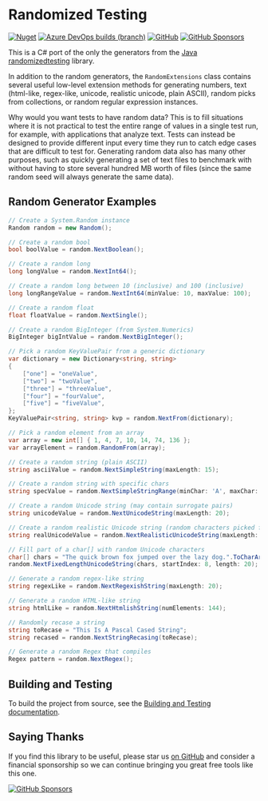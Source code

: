 Randomized Testing
=========

[![Nuget](https://img.shields.io/nuget/dt/RandomizedTesting.Generators)](https://www.nuget.org/packages/RandomizedTesting.Generators)
[![Azure DevOps builds (branch)](https://img.shields.io/azure-devops/build/NightOwl888/RandomizedTesting/3/release/v2.7.8)](https://dev.azure.com/NightOwl888/RandomizedTesting/_build?definitionId=3)
[![GitHub](https://img.shields.io/github/license/NightOwl888/RandomizedTesting)](https://github.com/NightOwl888/RandomizedTesting/blob/master/LICENSE.txt)
[![GitHub Sponsors](https://img.shields.io/badge/-Sponsor-fafbfc?logo=GitHub%20Sponsors)](https://github.com/sponsors/NightOwl888)

This is a C# port of the only the generators from the [Java randomizedtesting](https://github.com/randomizedtesting/randomizedtesting) library.

In addition to the random generators, the `RandomExtensions` class contains several useful low-level extension methods for generating numbers, text (html-like, regex-like, unicode, realistic unicode, plain ASCII), random picks from collections, or random regular expression instances.

Why would you want tests to have random data? This is to fill situations where it is not practical to test the entire range of values in a single test run, for example, with applications that analyze text. Tests can instead be designed to provide different input every time they run to catch edge cases that are difficult to test for. Generating random data also has many other purposes, such as quickly generating a set of text files to benchmark with without having to store several hundred MB worth of files (since the same random seed will always generate the same data).

## Random Generator Examples

```c#
// Create a System.Random instance
Random random = new Random();

// Create a random bool
bool boolValue = random.NextBoolean();

// Create a random long
long longValue = random.NextInt64();

// Create a random long between 10 (inclusive) and 100 (inclusive)
long longRangeValue = random.NextInt64(minValue: 10, maxValue: 100);

// Create a random float
float floatValue = random.NextSingle();

// Create a random BigInteger (from System.Numerics)
BigInteger bigIntValue = random.NextBigInteger();

// Pick a random KeyValuePair from a generic dictionary
var dictionary = new Dictionary<string, string>
{
    ["one"] = "oneValue",
    ["two"] = "twoValue",
    ["three"] = "threeValue",
    ["four"] = "fourValue",
    ["five"] = "fiveValue",
};
KeyValuePair<string, string> kvp = random.NextFrom(dictionary);

// Pick a random element from an array
var array = new int[] { 1, 4, 7, 10, 14, 74, 136 };
var arrayElement = random.RandomFrom(array);

// Create a random string (plain ASCII)
string asciiValue = random.NextSimpleString(maxLength: 15);

// Create a random string with specific chars
string specValue = random.NextSimpleStringRange(minChar: 'A', maxChar: 'F', maxLength: 10);

// Create a random Unicode string (may contain surrogate pairs)
string unicodeValue = random.NextUnicodeString(maxLength: 20);

// Create a random realistic Unicode string (random characters picked from the same Unicode block)
string realUnicodeValue = random.NextRealisticUnicodeString(maxLength: 30);

// Fill part of a char[] with random Unicode characters
char[] chars = "The quick brown fox jumped over the lazy dog.".ToCharArray();
random.NextFixedLengthUnicodeString(chars, startIndex: 8, length: 20);

// Generate a random regex-like string
string regexLike = random.NextRegexishString(maxLength: 20);

// Generate a random HTML-like string
string htmlLike = random.NextHtmlishString(numElements: 144);

// Randomly recase a string
string toRecase = "This Is A Pascal Cased String";
string recased = random.NextStringRecasing(toRecase);

// Generate a random Regex that compiles
Regex pattern = random.NextRegex();
```

## Building and Testing

To build the project from source, see the [Building and Testing documentation](https://github.com/NightOwl888/RandomizedTesting/blob/main/docs/building-and-testing.md).

## Saying Thanks

If you find this library to be useful, please star us [on GitHub](https://github.com/NightOwl888/RandomizedTesting/) and consider a financial sponsorship so we can continue bringing you great free tools like this one.

[![GitHub Sponsors](https://img.shields.io/badge/-Sponsor-fafbfc?logo=GitHub%20Sponsors)](https://github.com/sponsors/NightOwl888)
